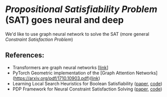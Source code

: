 # _Propositional Satisfiability Problem_ (SAT) goes neural and deep
We'd like to use graph neural network to solve the SAT (more general _Constraint Satisfaction Problem_)



## References:
+ Transformers are graph neural networks [[link](https://docs.dgl.ai/en/latest/tutorials/models/4_old_wines/7_transformer.html)]
+ PyTorch Geometric implementation of the [Graph Attention Networks] (https://arxiv.org/pdf/1710.10903.pdf)([link](https://pytorch-geometric.readthedocs.io/en/latest/_modules/torch_geometric/nn/conv/gat_conv.html#GATConv))
+ Learning Local Search Heuristics for Boolean Satisfiability ([paper](https://papers.nips.cc/paper/9012-learning-local-search-heuristics-for-boolean-satisfiability.pdf), [code](https://github.com/emreyolcu/sat)) 
+ PDP Framework for Neural Constraint Satisfaction Solving ([paper](https://arxiv.org/pdf/1903.01969.pdf), [code](https://github.com/microsoft/PDP-Solver))
